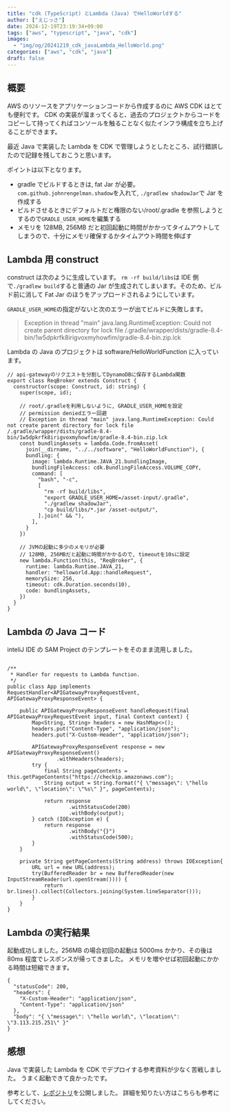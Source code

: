 ```yaml
---
title: "cdk (TypeScript) とLambda (Java) でHelloWorldする"
author: ["えじっさ"]
date: 2024-12-19T23:19:34+09:00
tags: ["aws", "typescript", "java", "cdk"]
images:
  - "img/og/20241219_cdk_javaLambda_HelloWorld.png"
categories: ["aws", "cdk", "java"]
draft: false
---
```


## 概要

AWS のリソースをアプリケーションコードから作成するのに AWS CDK はとても便利です。
CDK の実装が溜まってくると、過去のプロジェクトからコードをコピーして持ってくればコンソールを触ることなく似たインフラ構成を立ち上げることができます。

最近 Java で実装した Lambda を CDK で管理しようとしたところ、試行錯誤したので記録を残しておこうと思います。

ポイントは以下となります。

- gradle でビルドするときは, fat Jar が必要。`com.github.johnrengelman.shadow`を入れて, `./gradlew shadowJar`で Jar を作成する
- ビルドさせるときにデフォルトだと権限のない/root/.gradle を参照しようとするので`GRADLE_USER_HOME`を編集する
- メモリを 128MB, 256MB だと初回起動に時間がかかってタイムアウトしてしまうので、十分にメモリ確保するかタイムアウト時間を伸ばす

## Lambda 用 construct

construct は次のように生成しています。
`rm -rf build/libs`は IDE 側で`./gradlew build`すると普通の Jar が生成されてしまいます。そのため、ビルド前に消して Fat Jar のほうをアップロードされるようにしています。

`GRADLE_USER_HOME`の指定がないと次のエラーが出てビルドに失敗します。

> Exception in thread "main" java.lang.RuntimeException: Could not create parent directory for lock file /.gradle/wrapper/dists/gradle-8.4-bin/1w5dpkrfk8irigvoxmyhowfim/gradle-8.4-bin.zip.lck

Lambda の Java のプロジェクトは software/HelloWorldFunction に入っています。

```=typescript
// api-gatewayのリクエストを分割してDynamoDBに保存するLambda関数
export class ReqBroker extends Construct {
  constructor(scope: Construct, id: string) {
    super(scope, id);

    // root/.gradleを利用しないように, GRADLE_USER_HOMEを設定
    // permission deniedエラー回避
    // Exception in thread "main" java.lang.RuntimeException: Could not create parent directory for lock file /.gradle/wrapper/dists/gradle-8.4-bin/1w5dpkrfk8irigvoxmyhowfim/gradle-8.4-bin.zip.lck
    const bundlingAssets = lambda.Code.fromAsset(
      join(__dirname, "../../software", "HelloWorldFunction"), {
      bundling: {
        image: lambda.Runtime.JAVA_21.bundlingImage,
        bundlingFileAccess: cdk.BundlingFileAccess.VOLUME_COPY,
        command: [
          "bash", "-c",
          [
            "rm -rf build/libs",
            "export GRADLE_USER_HOME=/asset-input/.gradle",
            "./gradlew shadowJar",
            "cp build/libs/*.jar /asset-output/",
          ].join(" && "),
        ],
      }
    })

    // JVMの起動に多少のメモリが必要
    // 128MB, 256MBだと起動に時間がかかるので, timeoutを10sに設定
    new lambda.Function(this, "ReqBroker", {
      runtime: lambda.Runtime.JAVA_21,
      handler: "helloworld.App::handleRequest",
      memorySize: 256,
      timeout: cdk.Duration.seconds(10),
      code: bundlingAssets,
    })
  }
}
```

## Lambda の Java コード

inteliJ IDE の SAM Project のテンプレートをそのまま流用しました。

```=java

/**
 * Handler for requests to Lambda function.
 */
public class App implements RequestHandler<APIGatewayProxyRequestEvent, APIGatewayProxyResponseEvent> {

    public APIGatewayProxyResponseEvent handleRequest(final APIGatewayProxyRequestEvent input, final Context context) {
        Map<String, String> headers = new HashMap<>();
        headers.put("Content-Type", "application/json");
        headers.put("X-Custom-Header", "application/json");

        APIGatewayProxyResponseEvent response = new APIGatewayProxyResponseEvent()
                .withHeaders(headers);
        try {
            final String pageContents = this.getPageContents("https://checkip.amazonaws.com");
            String output = String.format("{ \"message\": \"hello world\", \"location\": \"%s\" }", pageContents);

            return response
                    .withStatusCode(200)
                    .withBody(output);
        } catch (IOException e) {
            return response
                    .withBody("{}")
                    .withStatusCode(500);
        }
    }

    private String getPageContents(String address) throws IOException{
        URL url = new URL(address);
        try(BufferedReader br = new BufferedReader(new InputStreamReader(url.openStream()))) {
            return br.lines().collect(Collectors.joining(System.lineSeparator()));
        }
    }
}

```

## Lambda の実行結果

起動成功しました。256MB の場合初回の起動は 5000ms かかり、その後は 80ms 程度でレスポンスが帰ってきました。
メモリを増やせば初回起動にかかる時間は短縮できます。

```
{
  "statusCode": 200,
  "headers": {
    "X-Custom-Header": "application/json",
    "Content-Type": "application/json"
  },
  "body": "{ \"message\": \"hello world\", \"location\": \"3.113.215.251\" }"
}
```

## 感想

Java で実装した Lambda を CDK でデプロイする参考資料が少なく苦戦しました。
うまく起動できて良かったです。

参考として、[レポジトリ](https://github.com/edge2992/lambdaBroker/tree/helloWorldLambda)を公開しました。
詳細を知りたい方はこちらも参考にしてください。
